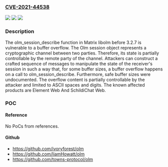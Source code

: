 ### [CVE-2021-44538](https://cve.mitre.org/cgi-bin/cvename.cgi?name=CVE-2021-44538)
![](https://img.shields.io/static/v1?label=Product&message=n%2Fa&color=blue)
![](https://img.shields.io/static/v1?label=Version&message=n%2Fa&color=blue)
![](https://img.shields.io/static/v1?label=Vulnerability&message=n%2Fa&color=brighgreen)

### Description

The olm_session_describe function in Matrix libolm before 3.2.7 is vulnerable to a buffer overflow. The Olm session object represents a cryptographic channel between two parties. Therefore, its state is partially controllable by the remote party of the channel. Attackers can construct a crafted sequence of messages to manipulate the state of the receiver's session in such a way that, for some buffer sizes, a buffer overflow happens on a call to olm_session_describe. Furthermore, safe buffer sizes were undocumented. The overflow content is partially controllable by the attacker and limited to ASCII spaces and digits. The known affected products are Element Web And SchildiChat Web.

### POC

#### Reference
No PoCs from references.

#### Github
- https://github.com/ivoryforest/olm
- https://github.com/liamHowatt/olm
- https://github.com/towns-protocol/olm

